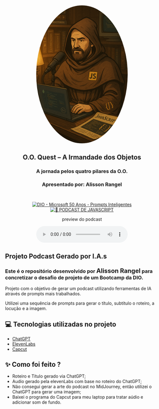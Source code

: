 <p align="center">
<img
    style="border-radius: 50%;" 
    src="./assets/imagem_final.png" 
    alt="Locutor de podcast medieval com laptop e microfone"
    width="300"
/>
</p>

<p align="center">
    <h2 align="center" style="border:none"> O.O. Quest – A Irmandade dos Objetos</h2>
    <h3 align="center">A jornada pelos quatro pilares da O.O.</h3>
    <h3 align="center">Apresentado por: Alisson Rangel</h3>
</p>
<br>

<p align="center">
<a href="https://dio.me/">
    <img 
        src="https://img.shields.io/badge/DIO-IA-28DA77?logo=" 
        alt="DIO - Microsoft 50 Anos - Prompts Inteligentes">
</a>
<a href="https://dio.me/">
<img 
    src="https://img.shields.io/badge/🔴_PODCAST_DE_JAVASCRIPT-FF5E72" 
    alt="🔴 PODCAST DE JAVASCRIPT">
</a>
</p>

<p align="center">
    preview do podcast
</p>

<div align="center">
    <audio src="./output/podcast_editado_01.mp3" controls title="Podcast editado"></audio>
</div>

## Projeto Podcast Gerado por I.A.s

### Este é o repositório desenvolvido por <strong style="font-size: 20px">Alisson Rangel</strong> para concretizar o desafio de projeto de um Bootcamp da DIO.

Projeto com o objetivo de gerar um podcast utilizando ferramentas de IA através de prompts mais trabalhados.

Utilizei uma sequência de prompts para gerar o título, subtítulo o roteiro, a locução e a imagem.

## 💻 Tecnologias utilizadas no projeto

- [ChatGPT](https://chat.openai.com/) 
- [ElevenLabs](https://beta.elevenlabs.io/)
- [Capcut](https://www.capcut.com/pt-br/)

## ✨ Como foi feito ?

- Roteiro e Título gerado via ChatGPT;
- Audio gerado pela elevenLabs com base no roteiro do ChatGPT;
- Não consegui gerar a arte do podcast no MidJourney, então utilizei o ChatGPT para gerar uma imagem;
- Baixei o programa do Capcut para meu laptop para tratar aúdio e adicionar som de fundo.